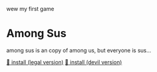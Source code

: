 wew my first game

# Among Sus

among sus is an copy of among us, but everyone is sus...

[👾 install (legal version)]()
[👿 install (devil version)]()
